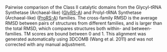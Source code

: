 Pairwise comparison of the Class II catalytic domains from the Glycyl-tRNA Synthetase (Archaeal-like) (<a href='/class2/gly1'>GlyRS-A</a>) and Prolyl-tRNA Synthetase (Archaeal-like) (<a href='/class2/pro1'>ProRS-A</a>) families. 
	The cross-family RMSD is the average RMSD between pairs of structures from different families, and is
	 larger than the total RMSD, which compares structures both within- and between-families. TM scores are bound between 0 and 1. 
	 This alignment was generated automatically using 3DCOMB (Wang et al. 2011) and was not corrected with any manual adjustment.
